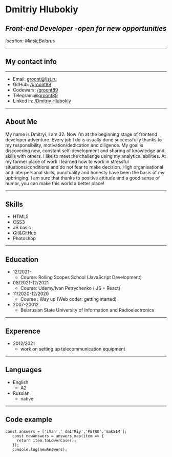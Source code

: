 # **Dmitriy Hlubokiy**
## *Front-end Developer -open for new opportunities*
*location: Minsk,Belarus*
 **************************************************
## **My contact info**
*********
- Email: [groont@list.ru]([groont@list.ru)
- GitHub: [/groont89](https://github.com/groont89)
- Codewars: [/groont89](https://www.codewars.com/users/groont89)
- Telegram:[@groont89](https://t.me/groont89)
- Linked in: [/Dmitriy Hlubokiy](https://www.linkedin.com/in/dmitryi-hlubokyi-313a79222/?lipi=urn%3Ali%3Apage%3Ad_flagship3_feed%3BhNobwFKVTEK5m%2BMPB6lxEw%3D%3D)

*******************************
## **About Me**
My name is Dmitryi, I am 32. Now I’m at the beginning stage of frontend developer adventure. Every job I do is usually done successfully thanks to my responsibility, motivation/dedication and diligence. My goal is  discovering new, constant self-development and sharing of knowledge and skills with others. I like to meet the challenge using my analytical abilities. At my former place of work I learned how to work in stressful situations/conditions and do not fear to make decision. High organisational and interpersonal skills, punctuality and honesty have been the basis of my upbringing. I am sure that thanks to positive attitude and a good sense of humor, you can make this world a better place!

******************************
## **Skills** 
- HTML5
- CSS3
- JS basic
- Git&GitHub
- Photoshop
 ***********************
## **Education**
- 12/2021-  
    - Course: Rolling Scopes School (JavaScript Development)
- 08/2021-12/2021 
    - Course: Udemy/Ivan Petrychenko ( JS + React)
- 11/2020-12/2020 
    - Course : Way up (Web coder: getting started)
- 2007-20012 
    - Belarusian State University of Information and Radioelectronics
 *********************
## **Experence** 
- 2012/2021
     - work on setting up telecommunication equipment
 **********************
## **Languages**
- English
     - A2
- Russian 
     - native

******************
## **Code example**
```
const answers = ['iVan',' dmITRiy','PETRO','makSIM'];
   const newAnswers = answers.map(item => {
     return item.toLowerCase();
   });
   console.log(newAnswers);
   ```